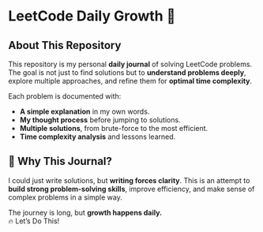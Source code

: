 # LeetCode Daily Growth 🚀  

## About This Repository  
This repository is my personal **daily journal** of solving LeetCode problems. 
The goal is not just to find solutions but to **understand problems deeply**, explore multiple approaches, and refine them for **optimal time complexity**.  

Each problem is documented with:  
- **A simple explanation** in my own words.  
- **My thought process** before jumping to solutions.  
- **Multiple solutions**, from brute-force to the most efficient.  
- **Time complexity analysis** and lessons learned.


## 📌 Why This Journal?  

I could just write solutions, but **writing forces clarity**. This is an attempt to **build strong problem-solving skills**, improve efficiency, and make sense of complex problems in a simple way.  

The journey is long, but **growth happens daily.**  
🔥 Let’s Do This!
